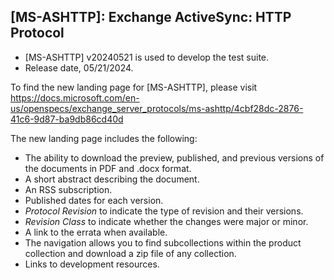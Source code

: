 ## [MS-ASHTTP]: Exchange ActiveSync: HTTP Protocol
- [MS-ASHTTP] v20240521 is used to develop the test suite.
- Release date, 05/21/2024.

To find the new landing page for [MS-ASHTTP], please visit https://docs.microsoft.com/en-us/openspecs/exchange_server_protocols/ms-ashttp/4cbf28dc-2876-41c6-9d87-ba9db86cd40d

The new landing page includes the following:
- The ability to download the preview, published, and previous versions of the documents in PDF and .docx format.
- A short abstract describing the document.
- An RSS subscription.
- Published dates for each version.
- *Protocol Revision* to indicate the type of revision and their versions.
- *Revision Class* to indicate whether the changes were major or minor.
- A link to the errata when available.
- The navigation allows you to find subcollections within the product collection and download a zip file of any collection.
- Links to development resources.